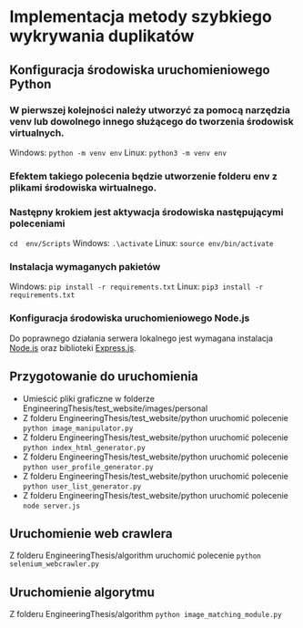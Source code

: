 # Implementacja metody szybkiego wykrywania duplikatów

## Konfiguracja środowiska uruchomieniowego Python
### W pierwszej kolejności należy utworzyć za pomocą narzędzia venv lub dowolnego innego służącego do tworzenia środowisk virtualnych.
Windows: `python -m venv env`
Linux: `python3 -m venv env`
### Efektem takiego polecenia będzie utworzenie folderu env z plikami środowiska wirtualnego.

### Następny krokiem jest aktywacja środowiska następującymi poleceniami
`cd  env/Scripts`
Windows: `.\activate`
Linux: `source env/bin/activate`

### Instalacja wymaganych pakietów
Windows: `pip install -r requirements.txt`
Linux: `pip3 install -r requirements.txt`

### Konfiguracja środowiska uruchomieniowego Node.js
Do poprawnego działania serwera lokalnego jest wymagana instalacja [Node.js](https://nodejs.org/en/) 
oraz biblioteki [Express.js](https://expressjs.com/).

## Przygotowanie do uruchomienia
- Umieścić pliki graficzne w folderze EngineeringThesis/test_website/images/personal
- Z folderu EngineeringThesis/test_website/python uruchomić polecenie `python image_manipulator.py`
- Z folderu EngineeringThesis/test_website/python uruchomić polecenie `python index_html_generator.py`
- Z folderu EngineeringThesis/test_website/python uruchomić polecenie `python user_profile_generator.py`
- Z folderu EngineeringThesis/test_website/python uruchomić polecenie `python user_list_generator.py`
- Z folderu EngineeringThesis/test_website/python uruchomić polecenie `node server.js`
## Uruchomienie web crawlera
Z folderu EngineeringThesis/algorithm uruchomić polecenie `python selenium_webcrawler.py`
## Uruchomienie algorytmu
Z folderu EngineeringThesis/algorithm `python image_matching_module.py`
